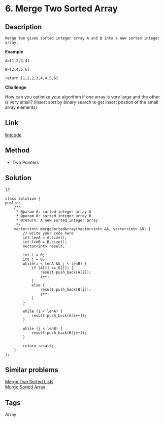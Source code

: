# 6. Merge Two Sorted Array

## Description
~~~
Merge two given sorted integer array A and B into a new sorted integer array.

~~~

**Example**
```
A=[1,2,3,4]

B=[2,4,5,6]

return [1,2,2,3,4,4,5,6]
```
**Challenge**

How can you optimize your algorithm if one array is very large and the other is very small?
(insert sort by binary search to get insert postion of the small array elements)

## Link
[lintcode](https://www.lintcode.com/problem/merge-two-sorted-arrays/)

## Method
* Two Pointers

## Solution
1.1 
~~~
class Solution {
public:
    /**
     * @param A: sorted integer array A
     * @param B: sorted integer array B
     * @return: A new sorted integer array
     */
    vector<int> mergeSortedArray(vector<int> &A, vector<int> &B) {
        // write your code here
        int lenA = A.size();
        int lenB = B.size();
        vector<int> result;
        
        int i = 0;
        int j = 0;
        while(i < lenA && j < lenB) {
            if (A[i] <= B[j]) {
                result.push_back(A[i]);
                i++;
            }
            else {
                result.push_back(B[j]);
                j++;
            }
        }
        
        while (i < lenA) {
            result.push_back(A[i++]);
        }
        
        while (j < lenB) {
            result.push_back(B[j++]);
        }
        
        return result;
    }
};
~~~

## Similar problems
[Merge Two Sorted Lists](https://www.lintcode.com/problem/merge-two-sorted-lists/)  
[Merge Sorted Array](https://www.lintcode.com/problem/merge-sorted-array/)
## Tags
Array
